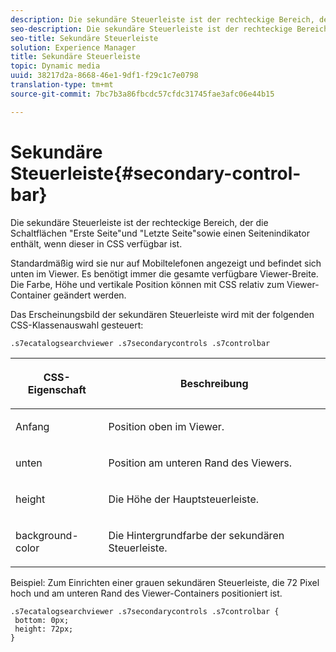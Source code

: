 ```yaml
---
description: Die sekundäre Steuerleiste ist der rechteckige Bereich, der die Schaltflächen "Erste Seite"und "Letzte Seite"sowie einen Seitenindikator enthält, wenn dieser in CSS verfügbar ist.
seo-description: Die sekundäre Steuerleiste ist der rechteckige Bereich, der die Schaltflächen "Erste Seite"und "Letzte Seite"sowie einen Seitenindikator enthält, wenn dieser in CSS verfügbar ist.
seo-title: Sekundäre Steuerleiste
solution: Experience Manager
title: Sekundäre Steuerleiste
topic: Dynamic media
uuid: 38217d2a-8668-46e1-9df1-f29c1c7e0798
translation-type: tm+mt
source-git-commit: 7bc7b3a86fbcdc57cfdc31745fae3afc06e44b15

---
```



# Sekundäre Steuerleiste{#secondary-control-bar}

Die sekundäre Steuerleiste ist der rechteckige Bereich, der die Schaltflächen &quot;Erste Seite&quot;und &quot;Letzte Seite&quot;sowie einen Seitenindikator enthält, wenn dieser in CSS verfügbar ist.

Standardmäßig wird sie nur auf Mobiltelefonen angezeigt und befindet sich unten im Viewer. Es benötigt immer die gesamte verfügbare Viewer-Breite. Die Farbe, Höhe und vertikale Position können mit CSS relativ zum Viewer-Container geändert werden.

Das Erscheinungsbild der sekundären Steuerleiste wird mit der folgenden CSS-Klassenauswahl gesteuert:

`.s7ecatalogsearchviewer .s7secondarycontrols .s7controlbar`

<table id="table_2C8D322F57114A72B43053CB4539C65C"> 
 <thead> 
  <tr> 
   <th colname="col1" class="entry"> <p> CSS-Eigenschaft </p> </th> 
   <th colname="col2" class="entry"> <p>Beschreibung </p> </th> 
  </tr> 
 </thead>
 <tbody> 
  <tr> 
   <td colname="col1"> <p> <span class="codeph"> Anfang </span> </p> </td> 
   <td colname="col2"> <p>Position oben im Viewer. </p> </td> 
  </tr> 
  <tr> 
   <td colname="col1"> <p> <span class="codeph"> unten </span> </p> </td> 
   <td colname="col2"> <p>Position am unteren Rand des Viewers. </p> </td> 
  </tr> 
  <tr> 
   <td colname="col1"> <p> <span class="codeph"> height </span> </p> </td> 
   <td colname="col2"> <p>Die Höhe der Hauptsteuerleiste. </p> </td> 
  </tr> 
  <tr> 
   <td colname="col1"> <p> <span class="codeph"> background-color </span> </p> </td> 
   <td colname="col2"> <p>Die Hintergrundfarbe der sekundären Steuerleiste. </p> </td> 
  </tr> 
 </tbody> 
</table>

Beispiel: Zum Einrichten einer grauen sekundären Steuerleiste, die 72 Pixel hoch und am unteren Rand des Viewer-Containers positioniert ist.

```
.s7ecatalogsearchviewer .s7secondarycontrols .s7controlbar {  
 bottom: 0px; 
 height: 72px; 
}
```

